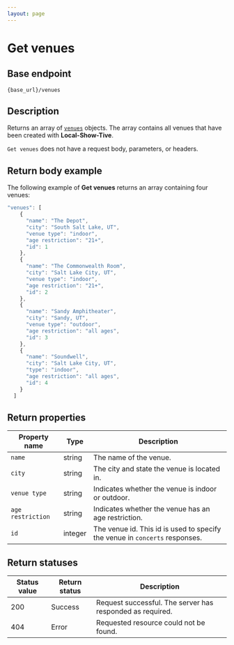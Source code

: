 ```yaml
---
layout: page
---
```


# Get venues

## Base endpoint

```shell
{base_url}/venues
```

## Description

Returns an array of [`venues`](venues.md) objects. The array contains all venues that have been created with **Local-Show-Tive**.

`Get venues` does not have a request body, parameters, or headers.

## Return body example

The following example of **Get venues** returns an array containing four venues:

```js
"venues": [
    {
      "name": "The Depot",
      "city": "South Salt Lake, UT",
      "venue type": "indoor",
      "age restriction": "21+",
      "id": 1
    },
    {
      "name": "The Commonwealth Room",
      "city": "Salt Lake City, UT",
      "venue type": "indoor",
      "age restriction": "21+",
      "id": 2
    },
    {
      "name": "Sandy Amphitheater",
      "city": "Sandy, UT",
      "venue type": "outdoor",
      "age restriction": "all ages",
      "id": 3
    },
    {
      "name": "Soundwell",
      "city": "Salt Lake City, UT",
      "type": "indoor",
      "age restriction": "all ages",
      "id": 4
    }
  ]

```

## Return properties

| Property name | Type | Description |
| ------------- | ----------- | ----------- |
| `name` | string | The name of the venue. |
| `city` | string | The city and state the venue is located in. |
| `venue type` | string | Indicates whether the venue is indoor or outdoor. |
| `age restriction` | string | Indicates whether the venue has an age restriction. |
| `id` | integer | The venue id. This id is used to specify the venue in `concerts` responses. |

## Return statuses

| Status value | Return status | Description |
| ------------- | ----------- | ----------- |
| 200 | Success | Request successful. The server has responded as required. |
| 404 | Error | Requested resource could not be found. |